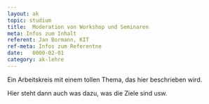 ```yaml
---
layout: ak
topic: studium
title:  Moderation von Workshop und Seminaren
meta: Infos zum Inhalt
referent: Jan Bormann, KIT
ref-meta: Infos zum Referentne
date:   0000-02-01
category: ak-lehre
---
```

<p>Ein Arbeitskreis mit einem tollen Thema, das hier beschrieben wird.</p> 

<p>Hier steht dann auch was dazu, was die Ziele sind usw.</p>
